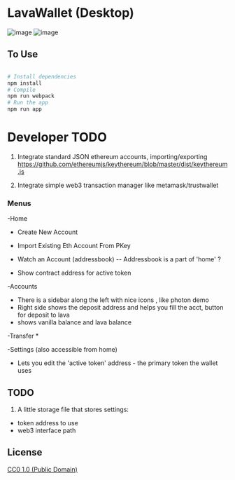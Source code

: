 # LavaWallet (Desktop)


![image](https://user-images.githubusercontent.com/38132633/42248915-2f98be9c-7ef6-11e8-9a46-68c2c0f4ea35.png)
![image](https://user-images.githubusercontent.com/38132633/42248914-2d7dc512-7ef6-11e8-87dc-ab63b626f468.png)

## To Use

```bash

# Install dependencies
npm install
# Compile
npm run webpack
# Run the app
npm run app
```  

# Developer TODO
1. Integrate standard JSON ethereum accounts, importing/exporting
https://github.com/ethereumjs/keythereum/blob/master/dist/keythereum.js

2. Integrate simple web3 transaction manager like metamask/trustwallet




### Menus

-Home
* Create New Account
* Import Existing Eth Account From PKey

* Watch an Account (addressbook) -- Addressbook is a part of 'home' ?
* Show contract address for active token

-Accounts
* There is a sidebar along the left with nice icons , like photon demo
* Right side shows the deposit address and helps you fill the acct, button for deposit to lava
* shows vanilla balance and lava balance

-Transfer
*

-Settings  (also accessible from home)
* Lets you edit the 'active token' address - the primary token the wallet uses



## TODO
1. A little storage file that stores settings:
  - token address to use
  - web3 interface path




## License

[CC0 1.0 (Public Domain)](LICENSE.md)
